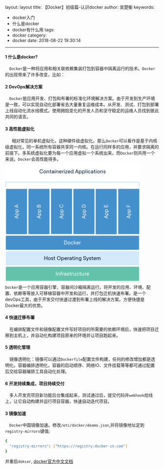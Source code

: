 layout: layout
title: 【Docker】初级篇-认识docker
author: 吴楚衡
keywords:
  - docker入门
  - 什么是docker
  - docker有什么用
tags:
  - docker
categery:
  - docker
date: 2018-08-22 19:30:14
---
#### 1 什么是docker?
&emsp;`Docker`是一种将应用和相关联依赖集装打包到容器中隔离运行的技术。`Docker`的出现带来了许多改变，比如：

#### 2 DevOps解决方案
 &emsp;`Docker`是应用开发、打包和布署的标准化环境解决方案。由于开发到生产环境是一致，可以实现自动化部署省去大量重复运维成本。从开发、测试、打包到部署上线自动化流水线模式。使用拥抱变化的开发人员和坚守稳定的运维人员找到彼此共同的语言。
 
 #### 3 高性能虚拟化
   &emsp;相对常见的单机虚拟化，这种硬件级虚拟化。那么`Docker`可以看作是基于内核级虚拟化，同一系统所有容器共享同一内核。在运行同样多的应用，并要求隔离的前提下。多系统虚拟化要为每一个应用虚拟一个系统出来，而`Docker`则共用一个来说。`Docker`会高性能得多。
   ![高性能docker](/images/20181314docker-container.png) 
&emsp;`Docker`是一个应用容器引擎，容器间沙箱隔离运行。将开发的应用、环境、配置、依赖等等放入可移植容器中开发和运行，并打包迁机快速布署。是一个devOps工具，由于开发交付快速过渡到布署上线的解决方案。方便快捷是Docker最大的优势。
#### 4 快速迁移布署
  &emsp;在编排配置文件和镜像配置文件写好项目的所需要的依赖环境后，快速把项目迁移到主机上，并自动化构建项目原来的环境并让项目跑起来。

#### 5 透明化管理
   &emsp;镜像透明化：镜像可以通过`Dockerfile`配置文件构建，任何的修改增加都是透明化。容器编排透明化，容器的启动顺序、网络IO、文件挂载等等都可通过配置后交给容器编排工具自动化处理。

#### 6 开发持续集成，项目持续交付
  &emsp;多人开发完项目新功能后台集成起来，测试通过后，提交代码并`webhook`给线上，让它自动构建并运行项目容器，快速自动迭代项目。

#### 3 镜像加速
  &emsp;`Docker`中国镜像加速。修改`/etc/docker/deamo.json`,并将镜像地址定到`registry-mirrors`键值;
``` bash
{
  "registry-mirrors": ["https://registry.docker-cn.com"]
}
```
并重启`dokcer`, [docker官方中文文档](https://www.docker-cn.com/registry-mirror)